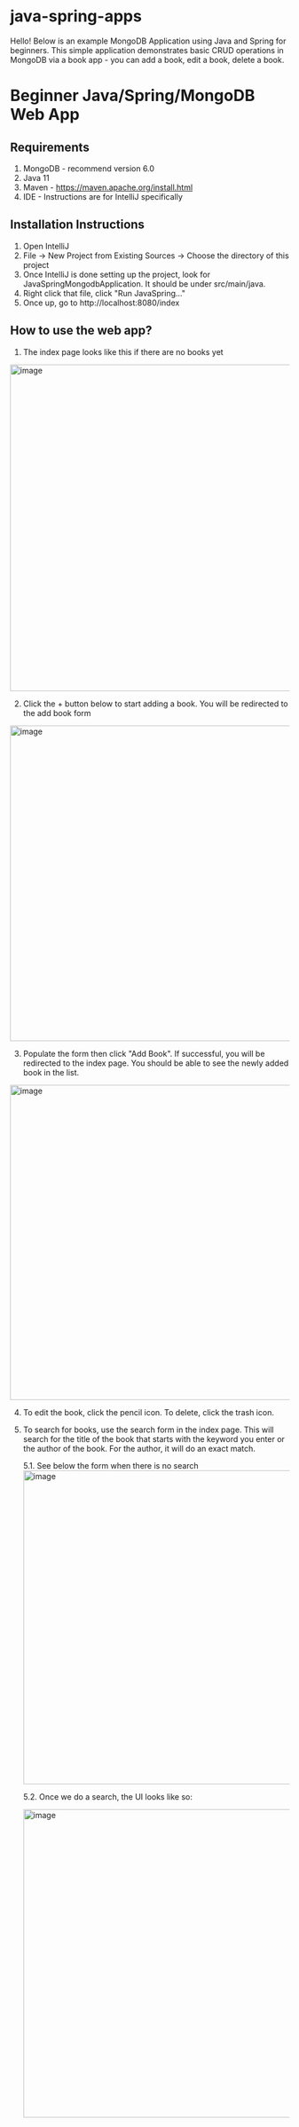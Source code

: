 # java-spring-apps
Hello! Below is an example MongoDB Application using Java and Spring for beginners.
This simple application demonstrates basic CRUD operations in MongoDB via a book app - you can add a book, edit a book, delete a book. 

# Beginner Java/Spring/MongoDB Web App
## Requirements
1. MongoDB - recommend version 6.0
2. Java 11
3. Maven - https://maven.apache.org/install.html
4. IDE - Instructions are for IntelliJ specifically

## Installation Instructions
1. Open IntelliJ
2. File -> New Project from Existing Sources -> Choose the directory of this project
3. Once IntelliJ is done setting up the project, look for JavaSpringMongodbApplication. It should be under src/main/java. 
4. Right click that file, click "Run JavaSpring..."
5. Once up, go to http://localhost:8080/index

## How to use the web app?
1. The index page looks like this if there are no books yet
<img width="589" alt="image" src="https://user-images.githubusercontent.com/4265016/182075290-bdc5bdf4-e18e-43c0-9ef3-9657dc66b955.png">

2. Click the + button below to start adding a book. You will be redirected to the add book form
<img width="569" alt="image" src="https://user-images.githubusercontent.com/4265016/182075446-c017233b-9b24-4375-af45-f113fab1cee0.png">

3. Populate the form then click "Add Book". If successful, you will be redirected to the index page. You should be able to see the newly added book in the list.
<img width="568" alt="image" src="https://user-images.githubusercontent.com/4265016/182075542-8ec85b64-aeca-4778-9f29-a15f1a95f384.png">

4. To edit the book, click the pencil icon. To delete, click the trash icon.

5. To search for books, use the search form in the index page. This will search for the title of the book that starts with the keyword you enter or the author of the book. For the author, it will do an exact match.

    5.1. See below the form when there is no search
        <img width="566" alt="image" src="https://user-images.githubusercontent.com/4265016/182075969-83f4b361-5c70-4ec8-89e0-8b5e5433ba34.png">

    5.2. Once we do a search, the UI looks like so:
        
    <img width="556" alt="image" src="https://user-images.githubusercontent.com/4265016/182076036-63613faf-1ea0-43b5-8a43-72db0080b62f.png">
